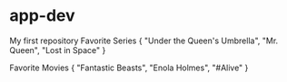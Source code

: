 # app-dev
My first repository
Favorite Series
{
  "Under the Queen's Umbrella",
  "Mr. Queen",
  "Lost in Space"
}

Favorite Movies
{
  "Fantastic Beasts",
  "Enola Holmes",
  "#Alive"
}
